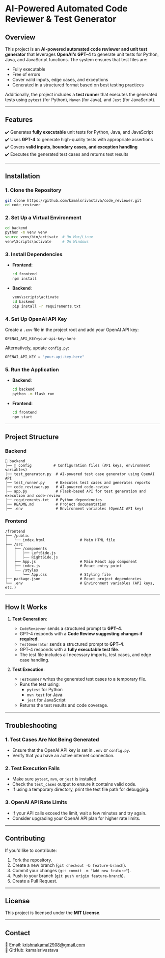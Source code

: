 # AI-Powered Automated Code Reviewer & Test Generator

## **Overview**
This project is an **AI-powered automated code reviewer and unit test generator** that leverages **OpenAI's GPT-4** to generate unit tests for Python, Java, and JavaScript functions. The system ensures that test files are:
- Fully executable
- Free of errors
- Cover valid inputs, edge cases, and exceptions
- Generated in a structured format based on best testing practices

Additionally, the project includes a **test runner** that executes the generated tests using `pytest` (for Python), `Maven` (for Java), and `Jest` (for JavaScript).

---

## **Features**
✔️ Generates **fully executable** unit tests for Python, Java, and JavaScript  
✔️ Uses **GPT-4** to generate high-quality tests with appropriate assertions  
✔️ Covers **valid inputs, boundary cases, and exception handling**  
✔️ Executes the generated test cases and returns test results  

---

## **Installation**

### **1. Clone the Repository**
```sh
git clone https://github.com/kamalsrivastava/code_reviewer.git
cd code_reviewer
```

### **2. Set Up a Virtual Environment**
```sh
cd backend
python -m venv venv
source venv/bin/activate  # On Mac/Linux
venv\Scripts\activate     # On Windows
```

### **3. Install Dependencies**
- **Frontend**:
     ```bash
     cd frontend
     npm install
     ```
- **Backend**:
  ```bash
  venv\scripts\activate
  cd backend
  pip install -r requirements.txt
  ```
### **4. Set Up OpenAI API Key**
Create a `.env` file in the project root and add your OpenAI API key:
```
OPENAI_API_KEY=your-api-key-here
```
Alternatively, update `config.py`:
```python
OPENAI_API_KEY = "your-api-key-here"
```

### **5. Run the Application**
- **Backend**:
     ```bash
     cd backend
     python -m flask run
     ```
 - **Frontend**:
   ```bash
   cd frontend
   npm start
   ```

---

## **Project Structure**
### Backend
```
📂 backend
│── 📂 config          # Configuration files (API keys, environment variables)
│── test_generator.py  # AI-powered test case generator using OpenAI API
│── test_runner.py     # Executes test cases and generates reports
│── code_reviewer.py   # AI-powered code-review
│── app.py             # Flask-based API for test generation and execution and code-review
│── requirements.txt   # Python dependencies
│── README.md          # Project documentation
│── .env               # Environment variables (OpenAI API key)
```

### Frontend
```plaintext
/frontend
├── /public
│   └── index.html                # Main HTML file
├── /src
│   ├── /components
│   │   ├── LeftSide.js       
│   │   ├── RightSide.js    
│   ├── App.js                    # Main React app component
│   ├── index.js                  # React entry point
│   └── /styles
│       └── App.css               # Styling file
├── package.json                  # React project dependencies
└── .env                          # Environment variables (API keys, etc.)
```


---

## **How It Works**
1. **Test Generation**:
   - `CodeReviewer` sends a structured prompt to **GPT-4**.
   - GPT-4 responds with a **Code Review suggesting changes if required**.
   - `TestGenerator` sends a structured prompt to **GPT-4**.
   - GPT-4 responds with a **fully executable test file**.
   - The test file includes all necessary imports, test cases, and edge case handling.

2. **Test Execution**:
   - `TestRunner` writes the generated test cases to a temporary file.
   - Runs the test using:
     - `pytest` for Python
     - `mvn test` for Java
     - `jest` for JavaScript
   - Returns the test results and code coverage.

---

## **Troubleshooting**
### **1. Test Cases Are Not Being Generated**
- Ensure that the OpenAI API key is set in `.env` or `config.py`.
- Verify that you have an active internet connection.

### **2. Test Execution Fails**
- Make sure `pytest`, `mvn`, or `jest` is installed.
- Check the `test_cases` output to ensure it contains valid code.
- If using a temporary directory, print the test file path for debugging.

### **3. OpenAI API Rate Limits**
- If your API calls exceed the limit, wait a few minutes and try again.
- Consider upgrading your OpenAI API plan for higher rate limits.

---

## **Contributing**
If you'd like to contribute:
1. Fork the repository.
2. Create a new branch (`git checkout -b feature-branch`).
3. Commit your changes (`git commit -m "Add new feature"`).
4. Push to your branch (`git push origin feature-branch`).
5. Create a Pull Request.

---

## **License**
This project is licensed under the **MIT License**.

---

## **Contact**
📧 Email: krishnakamal2908@gmail.com  
🐙 GitHub: kamalsrivastava  
```

